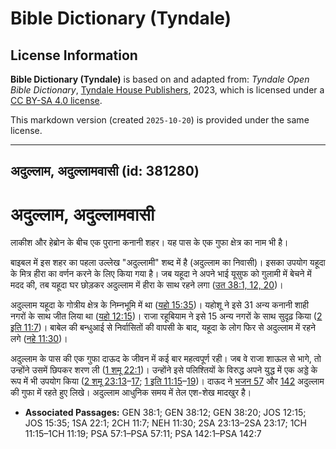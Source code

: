 # Bible Dictionary (Tyndale)

## License Information

**Bible Dictionary (Tyndale)** is based on and adapted from: _Tyndale Open Bible Dictionary_, [Tyndale House Publishers](https://tyndaleopenresources.com/), 2023, which is licensed under a [CC BY-SA 4.0 license](https://creativecommons.org/licenses/by-sa/4.0/legalcode.en).

This markdown version (created `2025-10-20`) is provided under the same license.



--------------------------------

## अदुल्लाम, अदुल्लामवासी (id: 381280)

अदुल्लाम, अदुल्लामवासी
======================

लाकीश और हेब्रोन के बीच एक पुराना कनानी शहर। यह पास के एक गुफा क्षेत्र का नाम भी है।

बाइबल में इस शहर का पहला उल्लेख "अदुल्लामी" शब्द में है (अदुल्लाम का निवासी)। इसका उपयोग यहूदा के मित्र हीरा का वर्णन करने के लिए किया गया है। जब यहूदा ने अपने भाई यूसुफ को गुलामी में बेचने में मदद की, तब यहूदा घर छोड़कर अदुल्लाम में हीरा के साथ रहने लगा ([उत 38:1, 12, 20](https://ref.ly/Gen38:1,Gen38:12,Gen38:20))।

अदुल्लाम यहूदा के गोत्रीय क्षेत्र के निम्नभूमि में था ([यहो 15:35](https://ref.ly/Josh15:35))। यहोशू ने इसे 31 अन्य कनानी शाही नगरों के साथ जीत लिया था ([यहो 12:15](https://ref.ly/Josh12:15))। राजा रहूबियाम ने इसे 15 अन्य नगरों के साथ सुदृढ़ किया ([2 इति 11:7](https://ref.ly/2Chr11:7))। बाबेल की बन्धुआई से निर्वासितों की वापसी के बाद, यहूदा के लोग फिर से अदुल्लाम में रहने लगे ([नहे 11:30](https://ref.ly/Neh11:30))।

अदुल्लाम के पास की एक गुफा दाऊद के जीवन में कई बार महत्वपूर्ण रही। जब वे राजा शाऊल से भागे, तो उन्होंने उसमें छिपकर शरण ली ([1 शमू 22:1](https://ref.ly/1Sam22:1))। उन्होंने इसे पलिश्तियों के विरुद्ध अपने युद्ध में एक अड्डे के रूप में भी उपयोग किया ([2 शमू 23:13](https://ref.ly/2Sam23:13-2Sam23:17)–[17](https://ref.ly/2Sam23:13-2Sam23:17); [1 इति 11:15](https://ref.ly/1Chr11:15-1Chr11:19)–[19](https://ref.ly/1Chr11:15-1Chr11:19))। दाऊद ने [भजन 57](https://ref.ly/Ps57:1-Ps57:11) और [142](https://ref.ly/Ps142:1-Ps142:7) अदुल्लाम की गुफा में रहते हुए लिखे। अदुल्लाम आधुनिक समय में तेल एश\-शेख मादखुर है।

* **Associated Passages:** GEN 38:1; GEN 38:12; GEN 38:20; JOS 12:15; JOS 15:35; 1SA 22:1; 2CH 11:7; NEH 11:30; 2SA 23:13–2SA 23:17; 1CH 11:15–1CH 11:19; PSA 57:1–PSA 57:11; PSA 142:1–PSA 142:7

